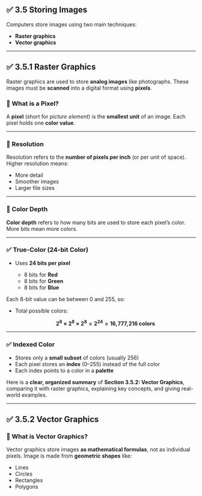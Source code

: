 ## ✅ 3.5 Storing Images

Computers store images using two main techniques:

* **Raster graphics** 
* **Vector graphics** 

---

## ✅ 3.5.1 Raster Graphics

Raster graphics are used to store **analog images** like photographs. These images must be **scanned** into a digital format using **pixels**.

### 📌 What is a Pixel?

A **pixel** (short for *picture element*) is the **smallest unit** of an image. Each pixel holds one **color value**.

---

### 📌 Resolution

Resolution refers to the **number of pixels per inch** (or per unit of space). Higher resolution means:

* More detail
* Smoother images
* Larger file sizes

---

### 📌 Color Depth

**Color depth** refers to how many bits are used to store each pixel’s color. More bits mean more colors.


---

### ✅ True-Color (24-bit Color)

* Uses **24 bits per pixel**

  * 8 bits for **Red**
  * 8 bits for **Green**
  * 8 bits for **Blue**

Each 8-bit value can be between 0 and 255, so:

* Total possible colors:

  **$$
  2^8 \times 2^8 \times 2^8 = 2^{24} = 16,\!777,\!216 \text{ colors}
  $$**


---

### ✅ Indexed Color 

* Stores only a **small subset** of colors (usually 256)
* Each pixel stores an **index** (0–255) instead of the full color
* Each index points to a color in a **palette**

Here is a **clear, organized summary** of **Section 3.5.2: Vector Graphics**, comparing it with raster graphics, explaining key concepts, and giving real-world examples.

---

## ✅ 3.5.2 Vector Graphics

### 📌 What is Vector Graphics?

Vector graphics store images **as mathematical formulas**, not as individual pixels. Image is made from **geometric shapes** like:

* Lines
* Circles
* Rectangles
* Polygons



